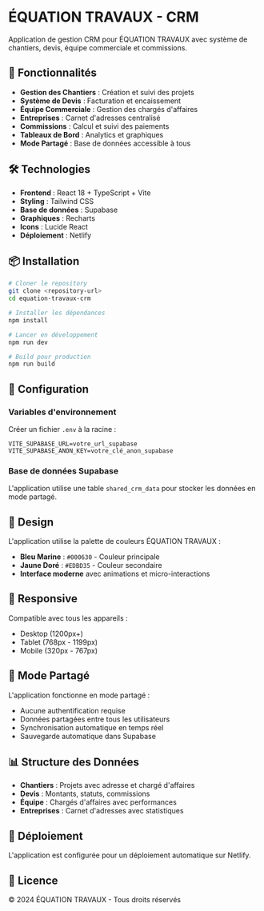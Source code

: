 # ÉQUATION TRAVAUX - CRM

Application de gestion CRM pour ÉQUATION TRAVAUX avec système de chantiers, devis, équipe commerciale et commissions.

## 🚀 Fonctionnalités

- **Gestion des Chantiers** : Création et suivi des projets
- **Système de Devis** : Facturation et encaissement
- **Équipe Commerciale** : Gestion des chargés d'affaires
- **Entreprises** : Carnet d'adresses centralisé
- **Commissions** : Calcul et suivi des paiements
- **Tableaux de Bord** : Analytics et graphiques
- **Mode Partagé** : Base de données accessible à tous

## 🛠️ Technologies

- **Frontend** : React 18 + TypeScript + Vite
- **Styling** : Tailwind CSS
- **Base de données** : Supabase
- **Graphiques** : Recharts
- **Icons** : Lucide React
- **Déploiement** : Netlify

## 📦 Installation

```bash
# Cloner le repository
git clone <repository-url>
cd equation-travaux-crm

# Installer les dépendances
npm install

# Lancer en développement
npm run dev

# Build pour production
npm run build
```

## 🔧 Configuration

### Variables d'environnement

Créer un fichier `.env` à la racine :

```env
VITE_SUPABASE_URL=votre_url_supabase
VITE_SUPABASE_ANON_KEY=votre_clé_anon_supabase
```

### Base de données Supabase

L'application utilise une table `shared_crm_data` pour stocker les données en mode partagé.

## 🎨 Design

L'application utilise la palette de couleurs ÉQUATION TRAVAUX :
- **Bleu Marine** : `#000630` - Couleur principale
- **Jaune Doré** : `#EDBD35` - Couleur secondaire
- **Interface moderne** avec animations et micro-interactions

## 📱 Responsive

Compatible avec tous les appareils :
- Desktop (1200px+)
- Tablet (768px - 1199px)
- Mobile (320px - 767px)

## 🔄 Mode Partagé

L'application fonctionne en mode partagé :
- Aucune authentification requise
- Données partagées entre tous les utilisateurs
- Synchronisation automatique en temps réel
- Sauvegarde automatique dans Supabase

## 📊 Structure des Données

- **Chantiers** : Projets avec adresse et chargé d'affaires
- **Devis** : Montants, statuts, commissions
- **Équipe** : Chargés d'affaires avec performances
- **Entreprises** : Carnet d'adresses avec statistiques

## 🚀 Déploiement

L'application est configurée pour un déploiement automatique sur Netlify.

## 📄 Licence

© 2024 ÉQUATION TRAVAUX - Tous droits réservés